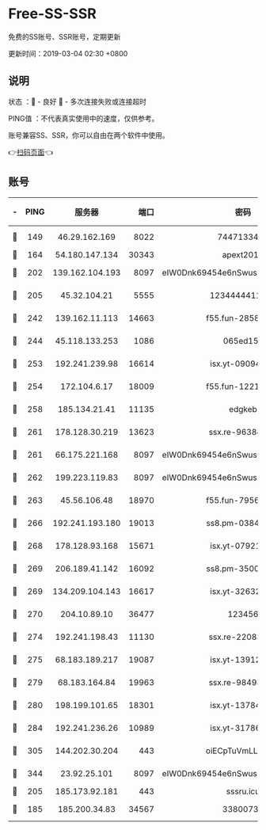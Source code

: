 # Free-SS-SSR

免费的SS账号、SSR账号，定期更新

更新时间：2019-03-04 02:30 +0800

## 说明

状态     ：🙂 - 良好 🙁 - 多次连接失败或连接超时

PING值   ：不代表真实使用中的速度，仅供参考。

账号兼容SS、SSR，你可以自由在两个软件中使用。

👉[扫码页面](https://liesauer.github.io/free-ss-ssr.github.io/)👈

## 账号

|-|PING|服务器|端口|密码|加密方式|区域|
|:----:|:----:|:-----:|-----:|:----:|:----:|:----:|
|🙂|149|46.29.162.169|8022|7447133485|aes-256-cfb|RU|
|🙂|164|54.180.147.134|30343|apext2019|chacha20|KR|
|🙂|202|139.162.104.193|8097|eIW0Dnk69454e6nSwuspv9DmS201tQ0D|aes-256-cfb|JP|
|🙂|205|45.32.104.21|5555|1234444411111|aes-256-cfb|SG|
|🙂|242|139.162.11.113|14663|f55.fun-28583280|aes-256-cfb|SG|
|🙂|244|45.118.133.253|1086|065ed15a|aes-256-cfb|SG|
|🙂|253|192.241.239.98|16614|isx.yt-09094169|aes-256-cfb|US|
|🙂|254|172.104.6.17|18009|f55.fun-12212808|aes-256-cfb|US|
|🙂|258|185.134.21.41|11135|edgkeb|aes-256-cfb|GB|
|🙂|261|178.128.30.219|13623|ssx.re-96384846|aes-256-cfb|SG|
|🙂|261|66.175.221.168|8097|eIW0Dnk69454e6nSwuspv9DmS201tQ0D|aes-256-cfb|US|
|🙂|262|199.223.119.83|8097|eIW0Dnk69454e6nSwuspv9DmS201tQ0D|aes-256-cfb|US|
|🙂|263|45.56.106.48|18970|f55.fun-79568034|aes-256-cfb|US|
|🙂|266|192.241.193.180|19013|ss8.pm-03842768|aes-256-cfb|US|
|🙂|268|178.128.93.168|15671|isx.yt-07921644|aes-256-cfb|SG|
|🙂|269|206.189.41.142|16092|ss8.pm-35002158|aes-256-cfb|SG|
|🙂|269|134.209.104.143|16617|isx.yt-32632339|aes-256-cfb|SG|
|🙂|270|204.10.89.10|36477|123456|aes-256-cfb|US|
|🙂|274|192.241.198.43|11130|ssx.re-22083061|aes-256-cfb|US|
|🙂|275|68.183.189.217|19087|isx.yt-13912703|aes-256-cfb|SG|
|🙂|279|68.183.164.84|19963|ssx.re-98493930|aes-256-cfb|US|
|🙂|280|198.199.101.65|18301|isx.yt-13784325|aes-256-cfb|US|
|🙂|284|192.241.236.26|10989|isx.yt-31786125|aes-256-cfb|US|
|🙂|305|144.202.30.204|443|oiECpTuVmLLxk4Ts|aes-256-cfb|US|
|🙂|344|23.92.25.101|8097|eIW0Dnk69454e6nSwuspv9DmS201tQ0D|aes-256-cfb|US|
|🙂|205|185.173.92.181|443|sssru.icu|rc4-md5|RU|
|🙁|185|185.200.34.83|34567|33800731|aes-256-cfb|US|
